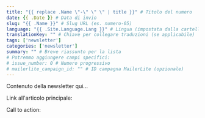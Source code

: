 ```yaml
---
title: "{{ replace .Name \"-\" \" \" | title }}" # Titolo del numero
date: {{ .Date }} # Data di invio
slug: "{{ .Name }}" # Slug URL (es. numero-05)
language: "{{ .Site.Language.Lang }}" # Lingua (impostata dalla cartella)
translationKey: "" # Chiave per collegare traduzioni (se applicabile)
tags: ['newsletter']
categories: ['newsletter']
summary: "" # Breve riassunto per la lista
# Potremmo aggiungere campi specifici:
# issue_number: 0 # Numero progressivo
# mailerlite_campaign_id: "" # ID campagna MailerLite (opzionale)
---
```


Contenuto della newsletter qui...

Link all'articolo principale:

Call to action: 